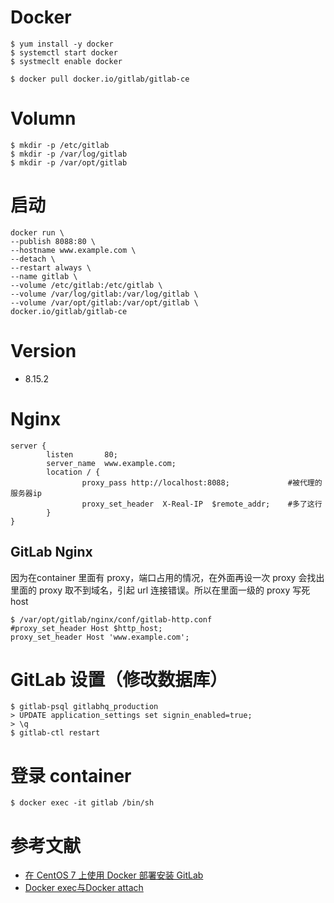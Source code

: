 # Docker
```
$ yum install -y docker
$ systemctl start docker
$ systmeclt enable docker

$ docker pull docker.io/gitlab/gitlab-ce
```

# Volumn
```
$ mkdir -p /etc/gitlab
$ mkdir -p /var/log/gitlab
$ mkdir -p /var/opt/gitlab
```

# 启动
```
docker run \
--publish 8088:80 \
--hostname www.example.com \
--detach \
--restart always \
--name gitlab \
--volume /etc/gitlab:/etc/gitlab \
--volume /var/log/gitlab:/var/log/gitlab \
--volume /var/opt/gitlab:/var/opt/gitlab \
docker.io/gitlab/gitlab-ce
```

# Version
- 8.15.2 

# Nginx
```
server {
        listen       80;
        server_name  www.example.com;
        location / {
                proxy_pass http://localhost:8088;             #被代理的服务器ip
                proxy_set_header  X-Real-IP  $remote_addr;    #多了这行
        }
}
```
## GitLab Nginx
因为在container 里面有 proxy，端口占用的情况，在外面再设一次 proxy 会找出里面的 proxy 取不到域名，引起 url 连接错误。所以在里面一级的 proxy 写死 host
```
$ /var/opt/gitlab/nginx/conf/gitlab-http.conf
#proxy_set_header Host $http_host;
proxy_set_header Host 'www.example.com';
```

# GitLab 设置（修改数据库）
```
$ gitlab-psql gitlabhq_production
> UPDATE application_settings set signin_enabled=true;
> \q
$ gitlab-ctl restart
```

# 登录 container
```
$ docker exec -it gitlab /bin/sh
```


# 参考文献
- [在 CentOS 7 上使用 Docker 部署安装 GitLab](https://bbs.gitlab.com.cn/topic/39/%E5%9C%A8-centos-7-%E4%B8%8A%E4%BD%BF%E7%94%A8-docker-%E9%83%A8%E7%BD%B2%E5%AE%89%E8%A3%85-gitlab)
- [Docker exec与Docker attach](http://blog.csdn.net/halcyonbaby/article/details/46884605)
